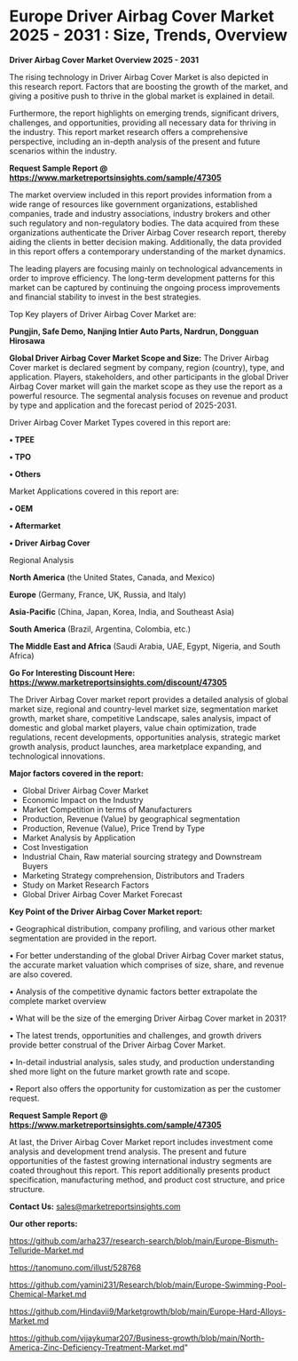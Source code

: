 # Europe Driver Airbag Cover Market 2025 - 2031 : Size, Trends, Overview

<Strong> Driver Airbag Cover Market Overview 2025 - 2031</strong>

The rising technology in Driver Airbag Cover Market is also depicted in this research report. Factors that are boosting the growth of the market, and giving a positive push to thrive in the global market is explained in detail.

Furthermore, the report highlights on emerging trends, significant drivers, challenges, and opportunities, providing all necessary data for thriving in the industry. This report market research offers a comprehensive perspective, including an in-depth analysis of the present and future scenarios within the industry.

<strong>Request Sample Report @ <a href=https://www.marketreportsinsights.com/sample/47305>https://www.marketreportsinsights.com/sample/47305</a></strong>

The market overview included in this report provides information from a wide range of resources like government organizations, established companies, trade and industry associations, industry brokers and other such regulatory and non-regulatory bodies. The data acquired from these organizations authenticate the Driver Airbag Cover research report, thereby aiding the clients in better decision making. Additionally, the data provided in this report offers a contemporary understanding of the market dynamics.

The leading players are focusing mainly on technological advancements in order to improve efficiency. The long-term development patterns for this market can be captured by continuing the ongoing process improvements and financial stability to invest in the best strategies.

Top Key players of Driver Airbag Cover Market are:

<strong>Pungjin, Safe Demo, Nanjing Intier Auto Parts, Nardrun, Dongguan Hirosawa</strong>

<strong><b>Global Driver Airbag Cover Market Scope and Size:</b></strong>
The Driver Airbag Cover market is declared segment by company, region (country), type, and application. Players, stakeholders, and other participants in the global Driver Airbag Cover market will gain the market scope as they use the report as a powerful resource. The segmental analysis focuses on revenue and product by type and application and the forecast period of 2025-2031.

Driver Airbag Cover Market Types covered in this report are:

<strong>•  TPEE

•  TPO

•  Others</strong>

Market Applications covered in this report are:

<strong>•  OEM

•  Aftermarket

•  Driver Airbag Cover</strong> 

Regional Analysis

<strong>North America</strong> (the United States, Canada, and Mexico)

<strong>Europe</strong> (Germany, France, UK, Russia, and Italy)

<strong>Asia-Pacific</strong> (China, Japan, Korea, India, and Southeast Asia)

<strong>South America</strong> (Brazil, Argentina, Colombia, etc.)

<strong>The Middle East and Africa</strong> (Saudi Arabia, UAE, Egypt, Nigeria, and South Africa)

<strong>Go For Interesting Discount Here: <a href=https://www.marketreportsinsights.com/discount/47305>https://www.marketreportsinsights.com/discount/47305</a></strong>

The Driver Airbag Cover market report provides a detailed analysis of global market size, regional and country-level market size, segmentation market growth, market share, competitive Landscape, sales analysis, impact of domestic and global market players, value chain optimization, trade regulations, recent developments, opportunities analysis, strategic market growth analysis, product launches, area marketplace expanding, and technological innovations.

<strong><b>Major factors covered in the report:</b></strong>
<ul>
  <li>Global Driver Airbag Cover Market </li>
  <li>Economic Impact on the Industry</li>
  <li>Market Competition in terms of Manufacturers</li>
  <li>Production, Revenue (Value) by geographical segmentation</li>
  <li>Production, Revenue (Value), Price Trend by Type</li>
  <li>Market Analysis by Application</li>
  <li>Cost Investigation</li>
  <li>Industrial Chain, Raw material sourcing strategy and Downstream Buyers</li>
  <li>Marketing Strategy comprehension, Distributors and Traders</li>
  <li>Study on Market Research Factors</li>
  <li>Global Driver Airbag Cover Market Forecast</li>
</ul>

<strong><b>Key Point of the Driver Airbag Cover Market report:</b></strong>

• Geographical distribution, company profiling, and various other market segmentation are provided in the report.

• For better understanding of the global Driver Airbag Cover market status, the accurate market valuation which comprises of size, share, and revenue are also covered.

• Analysis of the competitive dynamic factors better extrapolate the complete market overview

• What will be the size of the emerging Driver Airbag Cover market in 2031?

• The latest trends, opportunities and challenges, and growth drivers provide better construal of the Driver Airbag Cover Market.

• In-detail industrial analysis, sales study, and production understanding shed more light on the future market growth rate and scope.

• Report also offers the opportunity for customization as per the customer request.

<strong>Request Sample Report @ <a href=https://www.marketreportsinsights.com/sample/47305>https://www.marketreportsinsights.com/sample/47305</a></strong>

At last, the Driver Airbag Cover Market report includes investment come analysis and development trend analysis. The present and future opportunities of the fastest growing international industry segments are coated throughout this report. This report additionally presents product specification, manufacturing method, and product cost structure, and price structure.

<strong>Contact Us:</strong>
sales@marketreportsinsights.com

<strong>Our other reports:</strong>

<a href=https://github.com/arha237/research-search/blob/main/Europe-Bismuth-Telluride-Market.md>https://github.com/arha237/research-search/blob/main/Europe-Bismuth-Telluride-Market.md</a>

<a href=https://tanomuno.com/illust/528768>https://tanomuno.com/illust/528768</a>

<a href=https://github.com/yamini231/Research/blob/main/Europe-Swimming-Pool-Chemical-Market.md>https://github.com/yamini231/Research/blob/main/Europe-Swimming-Pool-Chemical-Market.md</a>

<a href=https://github.com/Hindavii9/Marketgrowth/blob/main/Europe-Hard-Alloys-Market.md>https://github.com/Hindavii9/Marketgrowth/blob/main/Europe-Hard-Alloys-Market.md</a>

<a href=https://github.com/vijaykumar207/Business-growth/blob/main/North-America-Zinc-Deficiency-Treatment-Market.md>https://github.com/vijaykumar207/Business-growth/blob/main/North-America-Zinc-Deficiency-Treatment-Market.md</a>"
